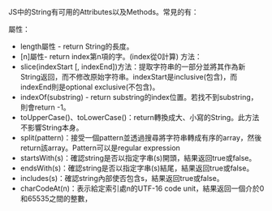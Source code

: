 JS中的String有可用的Attributes以及Methods。常見的有：

屬性：
- length屬性 - return String的長度。
- [n]屬性- return index第n項的字。(index從0計算)
方法：
- slice(indexStart [, indexEnd])方法：提取字符串的一部分並將其作為新String返回，而不修改原始字符串。indexStart是inclusive(包含)，而indexEnd則是optional exclusive(不包含)。
- indexOf(substring) - return substring的index位置。若找不到substring，則會return -1。
- toUpperCase()、toLowerCase()：return轉換成大、小寫的String。此方法不影響String本身。
- split(pattern)：接受一個pattern並透過搜尋將字符串轉成有序的array，然後return該array。Pattern可以是regular expression
- startsWith(s)：確認string是否以指定字串(s)開頭，結果返回true或false。
- endsWith(s)：確認string是否以指定字串(s)結尾，結果返回true或false。
- includes(s)：確認string內部使否包含s，結果返回true或false。
- charCodeAt(n)：表示給定索引處n的UTF-16 code unit，結果返回一個介於0和65535之間的整數，